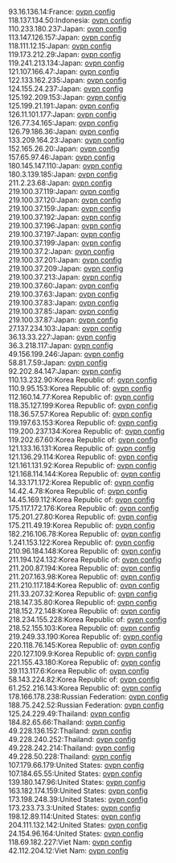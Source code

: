 93.16.136.14:France: [ovpn config](vpn/93_16_136_14.ovpn)  
118.137.134.50:Indonesia: [ovpn config](vpn/118_137_134_50.ovpn)  
110.233.180.237:Japan: [ovpn config](vpn/110_233_180_237.ovpn)  
113.147.126.157:Japan: [ovpn config](vpn/113_147_126_157.ovpn)  
118.111.12.15:Japan: [ovpn config](vpn/118_111_12_15.ovpn)  
119.173.212.29:Japan: [ovpn config](vpn/119_173_212_29.ovpn)  
119.241.213.134:Japan: [ovpn config](vpn/119_241_213_134.ovpn)  
121.107.166.47:Japan: [ovpn config](vpn/121_107_166_47.ovpn)  
122.133.162.235:Japan: [ovpn config](vpn/122_133_162_235.ovpn)  
124.155.24.237:Japan: [ovpn config](vpn/124_155_24_237.ovpn)  
125.192.209.153:Japan: [ovpn config](vpn/125_192_209_153.ovpn)  
125.199.21.191:Japan: [ovpn config](vpn/125_199_21_191.ovpn)  
126.11.101.177:Japan: [ovpn config](vpn/126_11_101_177.ovpn)  
126.77.34.165:Japan: [ovpn config](vpn/126_77_34_165.ovpn)  
126.79.186.36:Japan: [ovpn config](vpn/126_79_186_36.ovpn)  
133.209.164.23:Japan: [ovpn config](vpn/133_209_164_23.ovpn)  
152.165.26.20:Japan: [ovpn config](vpn/152_165_26_20.ovpn)  
157.65.97.46:Japan: [ovpn config](vpn/157_65_97_46.ovpn)  
180.145.147.110:Japan: [ovpn config](vpn/180_145_147_110.ovpn)  
180.3.139.185:Japan: [ovpn config](vpn/180_3_139_185.ovpn)  
211.2.23.68:Japan: [ovpn config](vpn/211_2_23_68.ovpn)  
219.100.37.119:Japan: [ovpn config](vpn/219_100_37_119.ovpn)  
219.100.37.120:Japan: [ovpn config](vpn/219_100_37_120.ovpn)  
219.100.37.159:Japan: [ovpn config](vpn/219_100_37_159.ovpn)  
219.100.37.192:Japan: [ovpn config](vpn/219_100_37_192.ovpn)  
219.100.37.196:Japan: [ovpn config](vpn/219_100_37_196.ovpn)  
219.100.37.197:Japan: [ovpn config](vpn/219_100_37_197.ovpn)  
219.100.37.199:Japan: [ovpn config](vpn/219_100_37_199.ovpn)  
219.100.37.2:Japan: [ovpn config](vpn/219_100_37_2.ovpn)  
219.100.37.201:Japan: [ovpn config](vpn/219_100_37_201.ovpn)  
219.100.37.209:Japan: [ovpn config](vpn/219_100_37_209.ovpn)  
219.100.37.213:Japan: [ovpn config](vpn/219_100_37_213.ovpn)  
219.100.37.60:Japan: [ovpn config](vpn/219_100_37_60.ovpn)  
219.100.37.63:Japan: [ovpn config](vpn/219_100_37_63.ovpn)  
219.100.37.83:Japan: [ovpn config](vpn/219_100_37_83.ovpn)  
219.100.37.85:Japan: [ovpn config](vpn/219_100_37_85.ovpn)  
219.100.37.87:Japan: [ovpn config](vpn/219_100_37_87.ovpn)  
27.137.234.103:Japan: [ovpn config](vpn/27_137_234_103.ovpn)  
36.13.33.227:Japan: [ovpn config](vpn/36_13_33_227.ovpn)  
36.3.218.117:Japan: [ovpn config](vpn/36_3_218_117.ovpn)  
49.156.199.246:Japan: [ovpn config](vpn/49_156_199_246.ovpn)  
58.81.7.59:Japan: [ovpn config](vpn/58_81_7_59.ovpn)  
92.202.84.147:Japan: [ovpn config](vpn/92_202_84_147.ovpn)  
110.13.232.90:Korea Republic of: [ovpn config](vpn/110_13_232_90.ovpn)  
110.9.95.153:Korea Republic of: [ovpn config](vpn/110_9_95_153.ovpn)  
112.160.14.77:Korea Republic of: [ovpn config](vpn/112_160_14_77.ovpn)  
118.35.127.199:Korea Republic of: [ovpn config](vpn/118_35_127_199.ovpn)  
118.36.57.57:Korea Republic of: [ovpn config](vpn/118_36_57_57.ovpn)  
119.197.63.153:Korea Republic of: [ovpn config](vpn/119_197_63_153.ovpn)  
119.200.237.134:Korea Republic of: [ovpn config](vpn/119_200_237_134.ovpn)  
119.202.67.60:Korea Republic of: [ovpn config](vpn/119_202_67_60.ovpn)  
121.133.16.131:Korea Republic of: [ovpn config](vpn/121_133_16_131.ovpn)  
121.136.29.114:Korea Republic of: [ovpn config](vpn/121_136_29_114.ovpn)  
121.161.131.92:Korea Republic of: [ovpn config](vpn/121_161_131_92.ovpn)  
121.168.114.144:Korea Republic of: [ovpn config](vpn/121_168_114_144.ovpn)  
14.33.171.172:Korea Republic of: [ovpn config](vpn/14_33_171_172.ovpn)  
14.42.4.78:Korea Republic of: [ovpn config](vpn/14_42_4_78.ovpn)  
14.45.169.112:Korea Republic of: [ovpn config](vpn/14_45_169_112.ovpn)  
175.117.172.176:Korea Republic of: [ovpn config](vpn/175_117_172_176.ovpn)  
175.201.27.80:Korea Republic of: [ovpn config](vpn/175_201_27_80.ovpn)  
175.211.49.19:Korea Republic of: [ovpn config](vpn/175_211_49_19.ovpn)  
182.216.106.78:Korea Republic of: [ovpn config](vpn/182_216_106_78.ovpn)  
1.241.153.122:Korea Republic of: [ovpn config](vpn/1_241_153_122.ovpn)  
210.96.184.148:Korea Republic of: [ovpn config](vpn/210_96_184_148.ovpn)  
211.194.124.132:Korea Republic of: [ovpn config](vpn/211_194_124_132.ovpn)  
211.200.87.194:Korea Republic of: [ovpn config](vpn/211_200_87_194.ovpn)  
211.207.163.98:Korea Republic of: [ovpn config](vpn/211_207_163_98.ovpn)  
211.210.117.184:Korea Republic of: [ovpn config](vpn/211_210_117_184.ovpn)  
211.33.207.32:Korea Republic of: [ovpn config](vpn/211_33_207_32.ovpn)  
218.147.35.80:Korea Republic of: [ovpn config](vpn/218_147_35_80.ovpn)  
218.152.72.148:Korea Republic of: [ovpn config](vpn/218_152_72_148.ovpn)  
218.234.155.228:Korea Republic of: [ovpn config](vpn/218_234_155_228.ovpn)  
218.52.155.103:Korea Republic of: [ovpn config](vpn/218_52_155_103.ovpn)  
219.249.33.190:Korea Republic of: [ovpn config](vpn/219_249_33_190.ovpn)  
220.118.76.145:Korea Republic of: [ovpn config](vpn/220_118_76_145.ovpn)  
220.127.109.9:Korea Republic of: [ovpn config](vpn/220_127_109_9.ovpn)  
221.155.43.180:Korea Republic of: [ovpn config](vpn/221_155_43_180.ovpn)  
39.113.117.6:Korea Republic of: [ovpn config](vpn/39_113_117_6.ovpn)  
58.143.224.82:Korea Republic of: [ovpn config](vpn/58_143_224_82.ovpn)  
61.252.216.143:Korea Republic of: [ovpn config](vpn/61_252_216_143.ovpn)  
178.166.178.238:Russian Federation: [ovpn config](vpn/178_166_178_238.ovpn)  
188.75.242.52:Russian Federation: [ovpn config](vpn/188_75_242_52.ovpn)  
125.24.229.49:Thailand: [ovpn config](vpn/125_24_229_49.ovpn)  
184.82.65.66:Thailand: [ovpn config](vpn/184_82_65_66.ovpn)  
49.228.136.152:Thailand: [ovpn config](vpn/49_228_136_152.ovpn)  
49.228.240.252:Thailand: [ovpn config](vpn/49_228_240_252.ovpn)  
49.228.242.214:Thailand: [ovpn config](vpn/49_228_242_214.ovpn)  
49.228.50.228:Thailand: [ovpn config](vpn/49_228_50_228.ovpn)  
107.179.66.179:United States: [ovpn config](vpn/107_179_66_179.ovpn)  
107.184.65.55:United States: [ovpn config](vpn/107_184_65_55.ovpn)  
139.180.147.96:United States: [ovpn config](vpn/139_180_147_96.ovpn)  
163.182.174.159:United States: [ovpn config](vpn/163_182_174_159.ovpn)  
173.198.248.39:United States: [ovpn config](vpn/173_198_248_39.ovpn)  
173.233.73.3:United States: [ovpn config](vpn/173_233_73_3.ovpn)  
198.12.89.114:United States: [ovpn config](vpn/198_12_89_114.ovpn)  
204.111.132.142:United States: [ovpn config](vpn/204_111_132_142.ovpn)  
24.154.96.164:United States: [ovpn config](vpn/24_154_96_164.ovpn)  
118.69.182.227:Viet Nam: [ovpn config](vpn/118_69_182_227.ovpn)  
42.112.204.12:Viet Nam: [ovpn config](vpn/42_112_204_12.ovpn)  
